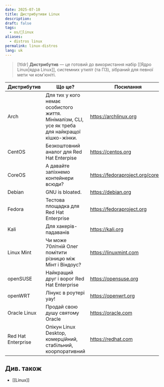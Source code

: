 ```yaml
---
date: 2025-07-10
title: Дистрибутиви Linux
description: 
draft: false
tags:
  - os/🐧linux
aliases:
  - distros linux
permalink: linux-distros
lang: uk
---
```


> [!tldr]
> **Дистрибутив** — це готовий до використання набір [[Ядро Linux|ядра Linux]], системних утиліт (та ПЗ), зібраний для певної мети чи ком'юніті.

| Дистрибутив        | Що це?                                                                                          | Посилання                         |
| ------------------ | ----------------------------------------------------------------------------------------------- | --------------------------------- |
| Arch               | Для тих у кого немає особистого життя. Мінімалізм, CLI, усе як треба для найкращої кішко-жінки. | https://archlinux.org             |
| CentOS             | Безкоштовний аналог для  Red Hat Enterpise                                                      | https://centos.org                |
| CoreOS             | А давайте запіхнемо контейнери всюди?                                                           | https://fedoraproject.org/coreos/ |
| Debian             | GNU is bloated.                                                                                 | https://debian.org                |
| Fedora             | Тестова площадка для Red Hat Enterprise                                                         | https://fedoraproject.org         |
| Kali               | Для хакерів-падаванів                                                                           | https://kali.org                  |
| Linux Mint         | Чи може 70літній Олег помітити різницю між Мінт і Віндоус?                                      | https://linuxmint.com             |
| openSUSE           | Найкращий друг і ворог Red Hat Enterprise                                                       | https://opensuse.org              |
| openWRT            | Лінукс в роутері yay!                                                                           | https://openwrt.org               |
| Oracle Linux       | Продай свою душу святому Oracle                                                                 | https://oracle.com                |
| Red Hat Enterprise | Опікун Linux Desktop, комерційний, стабільний, коорпоративний                                   | https://redhat.com                |

## Див. також

- [[Linux]]